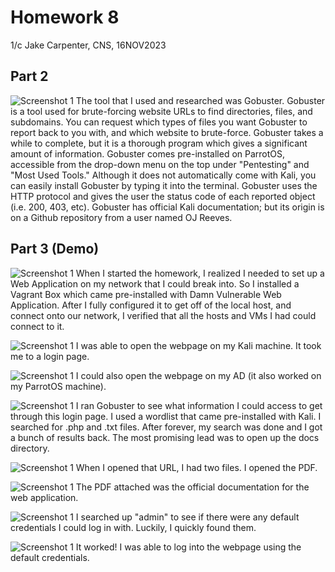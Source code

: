 # Homework 8
1/c Jake Carpenter, CNS, 16NOV2023

## Part 2
![Screenshot 1](hw8_4.png)
The tool that I used and researched was Gobuster. Gobuster is a tool used for brute-forcing website URLs to find directories, files, and subdomains. You can request which types of files you want Gobuster to report back to you with, and which website to brute-force. Gobuster takes a while to complete, but it is a thorough program which gives a significant amount of information. Gobuster comes pre-installed on ParrotOS, accessible from the drop-down menu on the top under "Pentesting" and "Most Used Tools." Although it does not automatically come with Kali, you can easily install Gobuster by typing it into the terminal. Gobuster uses the HTTP protocol and gives the user the status code of each reported object (i.e. 200, 403, etc). Gobuster has official Kali documentation; but its origin is on a Github repository from a user named OJ Reeves. 

## Part 3 (Demo)

![Screenshot 1](hw8_1.png)
When I started the homework, I realized I needed to set up a Web Application on my network that I could break into. So I installed a Vagrant Box which came pre-installed with Damn Vulnerable Web Application. After I fully configured it to get off of the local host, and connect onto our network, I verified that all the hosts and VMs I had could connect to it.

![Screenshot 1](hw8_2.png)
I was able to open the webpage on my Kali machine. It took me to a login page.

![Screenshot 1](hw8_3.png)
I could also open the webpage on my AD (it also worked on my ParrotOS machine). 

![Screenshot 1](hw8_5.png)
I ran Gobuster to see what information I could access to get through this login page. I used a wordlist that came pre-installed with Kali. I searched for .php and .txt files. After forever, my search was done and I got a bunch of results back. The most promising lead was to open up the docs directory.

![Screenshot 1](hw8_7.png)
When I opened that URL, I had two files. I opened the PDF.

![Screenshot 1](hw8_8.png)
The PDF attached was the official documentation for the web application.

![Screenshot 1](hw8_9.png)
I searched up "admin" to see if there were any default credentials I could log in with. Luckily, I quickly found them.

![Screenshot 1](hw8_10.png)
It worked! I was able to log into the webpage using the default credentials.
